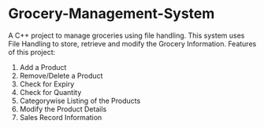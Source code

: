 # Grocery-Management-System
A C++ project to manage groceries using file handling. 
This system uses File Handling to store, retrieve and modify the Grocery Information.
Features of this project:
1. Add a Product
2. Remove/Delete a Product
3. Check for Expiry 
4. Check for Quantity
5. Categorywise Listing of the Products
6. Modify the Product Details
7. Sales Record Information
